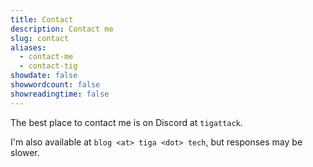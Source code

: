 ```yaml
---
title: Contact
description: Contact me
slug: contact
aliases:
  - contact-me
  - contact-tig
showdate: false
showwordcount: false
showreadingtime: false
---
```


The best place to contact me is on Discord at `tigattack`.

I'm also available at `blog <at> tiga <dot> tech`, but responses may be slower.
